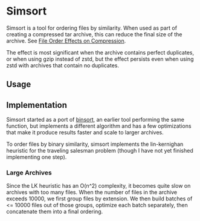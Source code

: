 # Simsort

Simsort is a tool for ordering files by similarity. When used as part
of creating a compressed tar archive, this can reduce the final size
of the archive. See [File Order Effects on
Compression](https://justinblank.com/notebooks/fileordereffectsoncompression.html).

The effect is most significant when the archive contains perfect
duplicates, or when using gzip instead of zstd, but the effect
persists even when using zstd with archives that contain no
duplicates.

## Usage

## Implementation

Simsort started as a port of
[binsort](http://neoscientists.org/~tmueller/binsort/), an earlier
tool performing the same function, but implements a different
algorithm and has a few optimizations that make it produce results
faster and scale to larger archives.

To order files by binary similarity, simsort implements the
lin-kernighan heuristic for the traveling salesman problem (though I
have not yet finished implementing one step).  

### Large Archives

Since the LK heuristic has an O(n^2) complexity, it becomes quite slow
on archives with too many files. When the number of files in the
archive exceeds 10000, we first group files by extension. We then
build batches of <= 10000 files out of those groups, optimize each
batch separately, then concatenate them into a final ordering.
